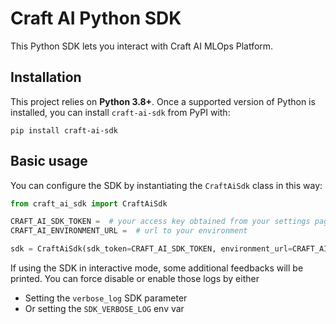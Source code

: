 # Craft AI Python SDK

This Python SDK lets you interact with Craft AI MLOps Platform.

## Installation
This project relies on **Python 3.8+**. Once a supported version of Python is installed, you can install `craft-ai-sdk` from PyPI with:

```console
pip install craft-ai-sdk
```

## Basic usage
You can configure the SDK by instantiating the `CraftAiSdk` class in this way:

```python
from craft_ai_sdk import CraftAiSdk

CRAFT_AI_SDK_TOKEN =  # your access key obtained from your settings page
CRAFT_AI_ENVIRONMENT_URL =  # url to your environment

sdk = CraftAiSdk(sdk_token=CRAFT_AI_SDK_TOKEN, environment_url=CRAFT_AI_ENVIRONMENT_URL)
```

If using the SDK in interactive mode, some additional feedbacks will be printed. You can force disable or enable those logs by either
* Setting the `verbose_log` SDK parameter
* Or setting the `SDK_VERBOSE_LOG` env var
